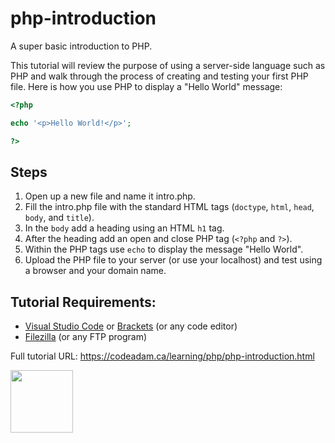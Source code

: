 # php-introduction

A super basic introduction to PHP.

This tutorial will review the purpose of using a server-side language such as PHP and walk through the process of creating and testing your first PHP file. Here is how you use PHP to display a "Hello World" message:

```php
<?php 

echo '<p>Hello World!</p>';

?>
```

## Steps

1. Open up a new file and name it intro.php.
2. Fill the intro.php file with the standard HTML tags (`doctype`, `html`, `head`, `body`, and `title`).
3. In the `body` add a heading using an HTML `h1` tag.
4. After the heading add an open and close PHP tag (`<?php` and `?>`).
5. Within the PHP tags use `echo` to display the message "Hello World".
6. Upload the PHP file to your server (or use your localhost) and test using a browser and your domain name.

## Tutorial Requirements:

* [Visual Studio Code](https://code.visualstudio.com/) or [Brackets](http://brackets.io/) (or any code editor)
* [Filezilla](https://filezilla-project.org/) (or any FTP program)

Full tutorial URL: https://codeadam.ca/learning/php/php-introduction.html

<a href="https://codeadam.ca">
<img src="https://codeadam.ca/images/code-block.png" width="100">
</a>
